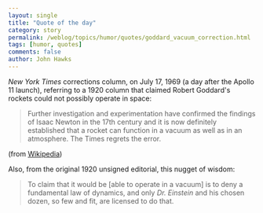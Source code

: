 ```yaml
---
layout: single 
title: "Quote of the day" 
category: story
permalink: /weblog/topics/humor/quotes/goddard_vacuum_correction.html
tags: [humor, quotes] 
comments: false 
author: John Hawks 
---
```



<p>
<i>New York Times</i> corrections column, on July 17, 1969 (a day after the Apollo 11 launch), referring to a 1920 column that claimed Robert Goddard's rockets could not possibly operate in space:
</p>

<blockquote>Further investigation and experimentation have confirmed the findings of Isaac Newton in the 17th century and it is now definitely established that a rocket can function in a vacuum as well as in an atmosphere. The Times regrets the error.</blockquote>

<p>
(from <a href="http://en.wikipedia.org/wiki/Robert_Goddard_(scientist)">Wikipedia</a>)
</p>

<p>
Also, from the original 1920 unsigned editorial, this nugget of wisdom: 
</p>

<blockquote>To claim that it would be [able to operate in a vacuum] is to deny a fundamental law of dynamics, and only <i>Dr. Einstein</i> and his chosen dozen, so few and fit, are licensed to do that.</blockquote>

